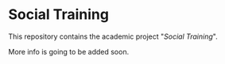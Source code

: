 # Social Training

This repository contains the academic project "*Social Training*".



More info is going to be added soon.